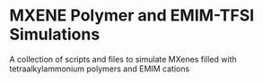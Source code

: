# MXENE Polymer and EMIM-TFSI Simulations

A collection of scripts and files to simulate MXenes filled with
tetraalkylammonium polymers and EMIM cations

